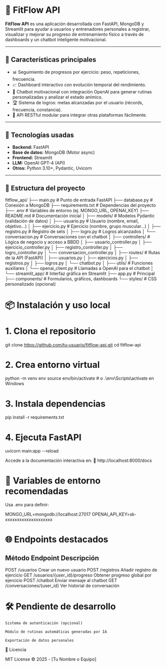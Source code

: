 # 💪 FitFlow API

**FitFlow API** es una aplicación desarrollada con FastAPI, MongoDB y Streamlit para ayudar a usuarios y entrenadores personales a registrar, visualizar y mejorar su progreso de entrenamiento físico a través de dashboards y un chatbot inteligente motivacional.

---

## 🚀 Características principales

- 📊 Seguimiento de progresos por ejercicio: peso, repeticiones, frecuencia.
- 📈 Dashboard interactivo con evolución temporal del rendimiento.
- 🤖 Chatbot motivacional con integración OpenAI para generar rutinas personalizadas y analizar el estado anímico.
- 🏆 Sistema de logros: metas alcanzadas por el usuario (récords, frecuencia, constancia).
- 🧠 API RESTful modular para integrar otras plataformas fácilmente.

---

## 🧱 Tecnologías usadas

- **Backend:** FastAPI
- **Base de datos:** MongoDB (Motor async)
- **Frontend:** Streamlit
- **LLM:** OpenAI GPT-4 (API)
- **Otros:** Python 3.10+, Pydantic, Uvicorn

---

## 📁 Estructura del proyecto

fitflow_api/
├── main.py                          # Punto de entrada FastAPI
├── database.py                      # Conexión a MongoDB
├── requirements.txt                 # Dependencias del proyecto
├── .env                             # Variables de entorno (ej. MONGO_URL, OPENAI_KEY)
├── README.md                        # Documentación inicial
│
├── models/                          # Modelos Pydantic (validación de datos)
│   ├── usuario.py                   # Usuario (nombre, email, objetivo...)
│   ├── ejercicio.py                 # Ejercicio (nombre, grupo muscular...)
│   ├── registro.py                  # Registro de sets
│   ├── logro.py                     # Logros alcanzados
│   └── conversacion.py              # Conversaciones con el chatbot
│
├── controllers/                    # Lógica de negocio y acceso a BBDD
│   ├── usuario_controller.py
│   ├── ejercicio_controller.py
│   ├── registro_controller.py
│   ├── logro_controller.py
│   └── conversacion_controller.py
│
├── routes/                         # Rutas de la API (FastAPI)
│   ├── usuarios.py
│   ├── ejercicios.py
│   ├── registros.py
│   ├── logros.py
│   └── chatbot.py
│
├── utils/                          # Funciones auxiliares
│   └── openai_client.py            # Llamadas a OpenAI para el chatbot
│
└── streamlit_app/                  # Interfaz gráfica en Streamlit
    ├── app.py                      # Principal
    ├── components/                # Formularios, gráficos, dashboards
    └── styles/                    # CSS personalizado (opcional)



# 📦 Instalación y uso local
# 1. Clona el repositorio
git clone https://github.com/tu-usuario/fitflow-api.git
cd fitflow-api

# 2. Crea entorno virtual
python -m venv env
source env/bin/activate  # o .\env\Scripts\activate en Windows

# 3. Instala dependencias
pip install -r requirements.txt

# 4. Ejecuta FastAPI
uvicorn main:app --reload


 Accede a la documentación interactiva en:
📎 http://localhost:8000/docs


# 🔑 Variables de entorno recomendadas

Usa .env para definir:

MONGO_URL=mongodb://localhost:27017
OPENAI_API_KEY=sk-xxxxxxxxxxxxxxxxxxxx


# 🌐 Endpoints destacados
## Método	Endpoint	Descripción
POST	/usuarios	Crear un nuevo usuario
POST	/registros	Añadir registro de ejercicio
GET	/usuarios/{user_id}/progreso	Obtener progreso global por ejercicio
POST	/chatbot	Enviar mensaje al chatbot
GET	/conversaciones/{user_id}	Ver historial de conversación


# 🛠️ Pendiente de desarrollo

    Sistema de autenticación (opcional)

    Módulo de rutinas automáticas generadas por IA

    Exportación de datos personales

📄 Licencia

MIT License © 2025 - [Tu Nombre o Equipo]